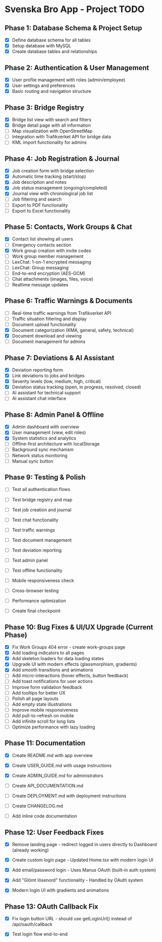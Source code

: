 # Svenska Bro App - Project TODO

## Phase 1: Database Schema & Project Setup
- [x] Define database schema for all tables
- [x] Setup database with MySQL
- [x] Create database tables and relationships

## Phase 2: Authentication & User Management
- [x] User profile management with roles (admin/employee)
- [x] User settings and preferences
- [x] Basic routing and navigation structure

## Phase 3: Bridge Registry
- [x] Bridge list view with search and filters
- [x] Bridge detail page with all information
- [ ] Map visualization with OpenStreetMap
- [ ] Integration with Trafikverket API for bridge data
- [ ] KML import functionality for admins

## Phase 4: Job Registration & Journal
- [x] Job creation form with bridge selection
- [x] Automatic time tracking (start/stop)
- [x] Job description and notes
- [x] Job status management (ongoing/completed)
- [x] Journal view with chronological job list
- [ ] Job filtering and search
- [ ] Export to PDF functionality
- [ ] Export to Excel functionality

## Phase 5: Contacts, Work Groups & Chat
- [x] Contact list showing all users
- [ ] Emergency contacts section
- [x] Work group creation with invite codes
- [ ] Work group member management
- [ ] LexChat: 1-on-1 encrypted messaging
- [ ] LexChat: Group messaging
- [ ] End-to-end encryption (AES-GCM)
- [ ] Chat attachments (images, files, voice)
- [ ] Realtime message updates

## Phase 6: Traffic Warnings & Documents
- [ ] Real-time traffic warnings from Trafikverket API
- [ ] Traffic situation filtering and display
- [ ] Document upload functionality
- [x] Document categorization (KMA, general, safety, technical)
- [x] Document download and viewing
- [ ] Document management for admins

## Phase 7: Deviations & AI Assistant
- [x] Deviation reporting form
- [x] Link deviations to jobs and bridges
- [x] Severity levels (low, medium, high, critical)
- [x] Deviation status tracking (open, in progress, resolved, closed)
- [ ] AI assistant for technical support
- [ ] AI assistant chat interface

## Phase 8: Admin Panel & Offline
- [x] Admin dashboard with overview
- [x] User management (view, edit roles)
- [x] System statistics and analytics
- [ ] Offline-first architecture with localStorage
- [ ] Background sync mechanism
- [ ] Network status monitoring
- [ ] Manual sync button

## Phase 9: Testing & Polish
- [ ] Test all authentication flows
- [ ] Test bridge registry and map
- [ ] Test job creation and journal
- [ ] Test chat functionality
- [ ] Test traffic warnings
- [ ] Test document management
- [ ] Test deviation reporting
- [ ] Test admin panel
- [ ] Test offline functionality
- [ ] Mobile responsiveness check
- [ ] Cross-browser testing
- [ ] Performance optimization
- [ ] Create final checkpoint



## Phase 10: Bug Fixes & UI/UX Upgrade (Current Phase)
- [x] Fix Work Groups 404 error - create work-groups page
- [x] Add loading indicators to all pages
- [x] Add skeleton loaders for data loading states
- [x] Upgrade UI with modern effects (glassmorphism, gradients)
- [x] Add smooth transitions and animations
- [ ] Add micro-interactions (hover effects, button feedback)
- [ ] Add toast notifications for user actions
- [ ] Improve form validation feedback
- [ ] Add tooltips for better UX
- [ ] Polish all page layouts
- [ ] Add empty state illustrations
- [ ] Improve mobile responsiveness
- [ ] Add pull-to-refresh on mobile
- [ ] Add infinite scroll for long lists
- [ ] Optimize performance with lazy loading

## Phase 11: Documentation
- [x] Create README.md with app overview
- [x] Create USER_GUIDE.md with usage instructions
- [x] Create ADMIN_GUIDE.md for administrators
- [ ] Create API_DOCUMENTATION.md
- [ ] Create DEPLOYMENT.md with deployment instructions
- [ ] Create CHANGELOG.md
- [ ] Add inline code documentation



## Phase 12: User Feedback Fixes
- [x] Remove landing page - redirect logged in users directly to Dashboard (already working)
- [x] Create custom login page - Updated Home.tsx with modern login UI
- [x] Add email/password login - Uses Manus OAuth (built-in auth system)
- [x] Add "Glömt lösenord" functionality - Handled by OAuth system
- [x] Modern login UI with gradients and animations



## Phase 13: OAuth Callback Fix
- [x] Fix login button URL - should use getLoginUrl() instead of /api/oauth/callback
- [x] Test login flow end-to-end

